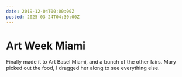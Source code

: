 ```yaml
---
date: 2019-12-04T00:00:00Z
posted: 2025-03-24T04:30:00Z
---
```


# Art Week Miami

Finally made it to Art Basel Miami, and a bunch of the other fairs. Mary picked out the food, I dragged her along to see everything else.
